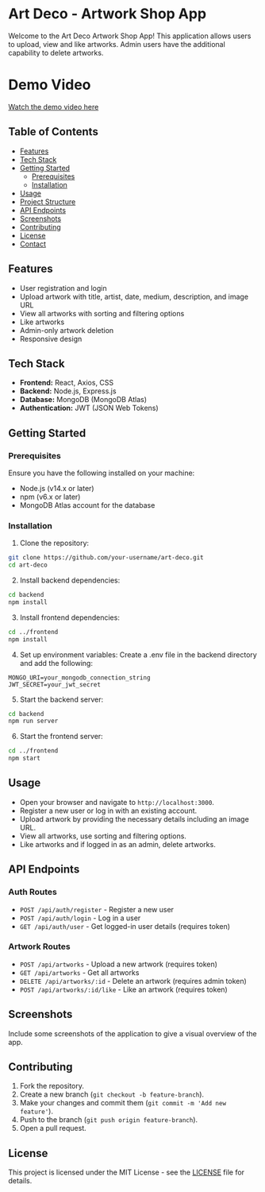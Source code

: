 # Art Deco - Artwork Shop App

Welcome to the Art Deco Artwork Shop App! This application allows users to upload, view and like artworks. Admin users have the additional capability to delete artworks.

# Demo Video
[Watch the demo video here](https://drive.google.com/drive/folders/1rPoQsgTAacX0e-_covBSXQLTowKYogn6?usp=sharing)

## Table of Contents

- [Features](#features)
- [Tech Stack](#tech-stack)
- [Getting Started](#getting-started)
  - [Prerequisites](#prerequisites)
  - [Installation](#installation)
- [Usage](#usage)
- [Project Structure](#project-structure)
- [API Endpoints](#api-endpoints)
- [Screenshots](#screenshots)
- [Contributing](#contributing)
- [License](#license)
- [Contact](#contact)

## Features

- User registration and login
- Upload artwork with title, artist, date, medium, description, and image URL
- View all artworks with sorting and filtering options
- Like artworks
- Admin-only artwork deletion
- Responsive design

## Tech Stack

- **Frontend:** React, Axios, CSS
- **Backend:** Node.js, Express.js
- **Database:** MongoDB (MongoDB Atlas)
- **Authentication:** JWT (JSON Web Tokens)

## Getting Started

### Prerequisites

Ensure you have the following installed on your machine:

- Node.js (v14.x or later)
- npm (v6.x or later)
- MongoDB Atlas account for the database

### Installation

1. Clone the repository:

```bash
git clone https://github.com/your-username/art-deco.git
cd art-deco
```

2. Install backend dependencies:

```bash
cd backend
npm install
```

3. Install frontend dependencies:
```bash
cd ../frontend
npm install
```

4. Set up environment variables:
Create a .env file in the backend directory and add the following:
```env
MONGO_URI=your_mongodb_connection_string
JWT_SECRET=your_jwt_secret
```

5. Start the backend server:
```bash
cd backend
npm run server
```

6. Start the frontend server:
```bash
cd ../frontend
npm start
```

## Usage

- Open your browser and navigate to `http://localhost:3000`.
- Register a new user or log in with an existing account.
- Upload artwork by providing the necessary details including an image URL.
- View all artworks, use sorting and filtering options.
- Like artworks and if logged in as an admin, delete artworks.

## API Endpoints

### Auth Routes
- `POST /api/auth/register` - Register a new user
- `POST /api/auth/login` - Log in a user
- `GET /api/auth/user` - Get logged-in user details (requires token)

### Artwork Routes
- `POST /api/artworks` - Upload a new artwork (requires token)
- `GET /api/artworks` - Get all artworks
- `DELETE /api/artworks/:id` - Delete an artwork (requires admin token)
- `POST /api/artworks/:id/like` - Like an artwork (requires token)

## Screenshots

Include some screenshots of the application to give a visual overview of the app.

## Contributing

1. Fork the repository.
2. Create a new branch (`git checkout -b feature-branch`).
3. Make your changes and commit them (`git commit -m 'Add new feature'`).
4. Push to the branch (`git push origin feature-branch`).
5. Open a pull request.

## License

This project is licensed under the MIT License - see the [LICENSE](LICENSE) file for details.

